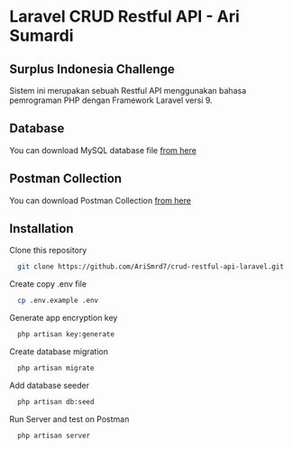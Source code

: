 
# Laravel CRUD Restful API - Ari Sumardi
## Surplus Indonesia Challenge

Sistem ini merupakan sebuah Restful API menggunakan bahasa pemrograman PHP dengan Framework Laravel versi 9.

## Database
You can download MySQL database file [from here](https://drive.google.com/file/d/1OpInOvcx216u7gUnTyTz6j7M6cF2kjiS/view?usp=share_link)

## Postman Collection
You can download Postman Collection [from here](https://drive.google.com/file/d/1CF1M94Hjvp33s0zWxQjmeuJ75x3qVMsG/view?usp=share_link)

## Installation

Clone this repository

```bash
  git clone https://github.com/AriSmrd7/crud-restful-api-laravel.git
```
Create copy .env file 

```bash
  cp .env.example .env
```
Generate app encryption key 

```bash
  php artisan key:generate
```
Create database migration 

```bash
  php artisan migrate
```
Add database seeder 

```bash
  php artisan db:seed
```
Run Server and test on Postman

```bash
  php artisan server
```